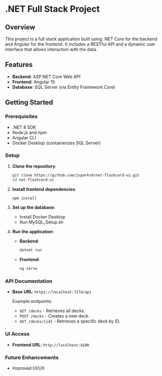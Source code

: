 # .NET Full Stack Project

## Overview

This project is a full stack application built using .NET Core for the backend and Angular for the frontend. It includes a RESTful API and a dynamic user interface that allows interaction with the data.

## Features

- **Backend**: ASP.NET Core Web API
- **Frontend**: Angular 15
- **Database**: SQL Server (via Entity Framework Core)

## Getting Started

### Prerequisites

- .NET 8 SDK
- Node.js and npm
- Angular CLI
- Docker Desktop (containerizes SQL Server)

### Setup

1. **Clone the repository**:
   ```bash
   git clone https://github.com/jsparks9/net-flashcard-ui.git
   cd net-flashcard-ui
   ```

2. **Install frontend dependencies**:
   ```bash
   npm install
   ```

3. **Set up the database**:
   - Install Docker Desktop
   - Run MySQL_Setup.sh

4. **Run the application**:
   - **Backend**:
     ```bash
     dotnet run
     ```
   - **Frontend**:
     ```bash
     ng serve
     ```

### API Documentation

- **Base URL**: `https://localhost:7174/api`

  Example endpoints:
  - `GET /decks` - Retrieves all decks.
  - `POST /decks` - Creates a new deck.
  - `GET /decks/{id}` - Retrieves a specific deck by ID.

### UI Access

- **Frontend URL**: `http://localhost:4200`

### Future Enhancements

- Improved UI/UX
